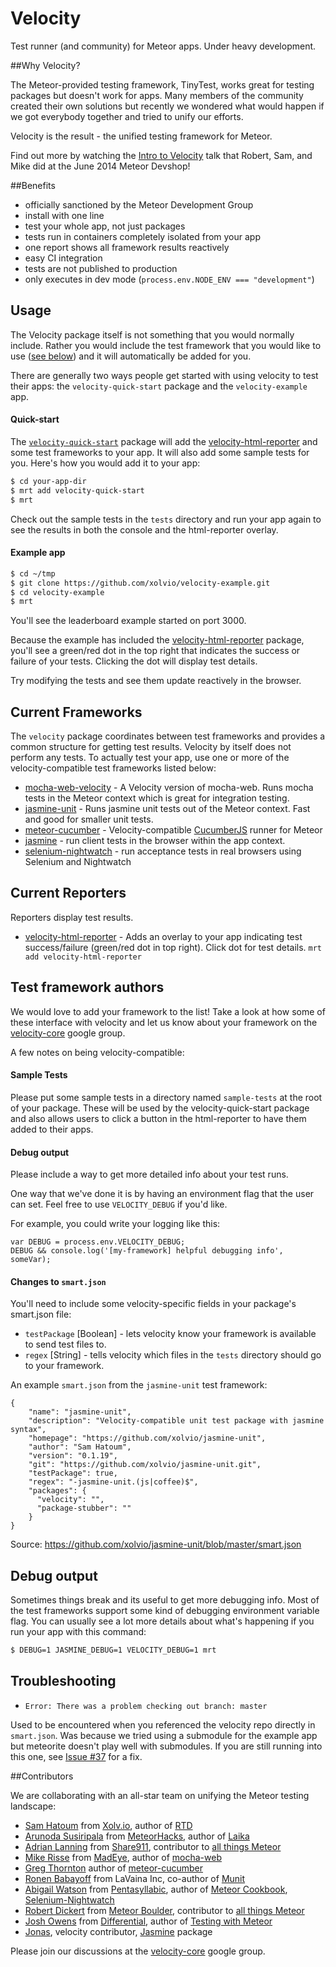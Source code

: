 Velocity
========

Test runner (and community) for Meteor apps.  Under heavy development.


##Why Velocity?

The Meteor-provided testing framework, TinyTest, works great for testing packages but doesn't work for apps.  Many members of the community created their own solutions but recently we wondered what would happen if we got everybody together and tried to unify our efforts.

Velocity is the result - the unified testing framework for Meteor.

Find out more by watching the [Intro to Velocity](http://youtu.be/kwFv1mXrLWE?t=40m51s) talk that Robert, Sam, and Mike did at the June 2014 Meteor Devshop!


##Benefits

- officially sanctioned by the Meteor Development Group
- install with one line
- test your whole app, not just packages
- tests run in containers completely isolated from your app
- one report shows all framework results reactively
- easy CI integration
- tests are not published to production
- only executes in dev mode (`process.env.NODE_ENV === "development"`)


## Usage

The Velocity package itself is not something that you would normally include.  Rather you would include the test framework that you would like to use ([see below](https://github.com/xolvio/velocity/#current-frameworks)) and it will automatically be added for you.

There are generally two ways people get started with using velocity to test their apps: the `velocity-quick-start` package and the `velocity-example` app.

#### Quick-start

The [`velocity-quick-start`](https://github.com/alanning/meteor-velocity-quick-start) package will add the [velocity-html-reporter](https://github.com/rissem/velocity-html-reporter/) and some test frameworks to your app.  It will also add some sample tests for you.  Here's how you would add it to your app:

```bash
$ cd your-app-dir
$ mrt add velocity-quick-start
$ mrt
```

Check out the sample tests in the `tests` directory and run your app again to see the results in both the console and the html-reporter overlay.


#### Example app


```bash
$ cd ~/tmp
$ git clone https://github.com/xolvio/velocity-example.git
$ cd velocity-example
$ mrt
```

You'll see the leaderboard example started on port 3000.

Because the example has included the [velocity-html-reporter](https://github.com/rissem/velocity-html-reporter/) package, you'll see a green/red dot in the top right that indicates the success or failure of your tests.  Clicking the dot will display test details.

Try modifying the tests and see them update reactively in the browser.


## Current Frameworks

The `velocity` package coordinates between test frameworks and provides a common structure for getting test results.  Velocity by itself does not perform any tests.  To actually test your app, use one or more of the velocity-compatible test frameworks listed below:

* [mocha-web-velocity](https://github.com/mad-eye/meteor-mocha-web) - A Velocity version of mocha-web.  Runs mocha tests in the Meteor context which is great for integration testing.
* [jasmine-unit](https://github.com/xolvio/jasmine-unit) - Runs jasmine unit tests out of the Meteor context.  Fast and good for smaller unit tests.
* [meteor-cucumber](https://github.com/xdissent/meteor-cucumber) - Velocity-compatible [CucumberJS](https://github.com/cucumber/cucumber-js) runner for Meteor
* [jasmine](https://github.com/Sanjo/meteor-jasmine) - run client tests in the browser within the app context.
* [selenium-nightwatch](https://github.com/awatson1978/selenium-nightwatch/) - run acceptance tests in real browsers using Selenium and Nightwatch


## Current Reporters

Reporters display test results.

* [velocity-html-reporter](https://github.com/rissem/velocity-html-reporter/) - Adds an overlay to your app indicating test success/failure (green/red dot in top right).  Click dot for test details.  `mrt add velocity-html-reporter`



## Test framework authors

We would love to add your framework to the list!  Take a look at how some of these interface with velocity and let us know about your framework on the [velocity-core](https://groups.google.com/forum/#!forum/velocity-core) google group.

A few notes on being velocity-compatible:

#### Sample Tests

Please put some sample tests in a directory named `sample-tests` at the root of your package.  These will be used by the velocity-quick-start package and also allows users to click a button in the html-reporter to have them added to their apps.

#### Debug output

Please include a way to get more detailed info about your test runs.  

One way that we've done it is by having an environment flag that the user can set.  Feel free to use `VELOCITY_DEBUG` if you'd like.  

For example, you could write your logging like this:

    var DEBUG = process.env.VELOCITY_DEBUG;
    DEBUG && console.log('[my-framework] helpful debugging info', someVar);
    

#### Changes to `smart.json`

You'll need to include some velocity-specific fields in your package's smart.json file:  

* `testPackage` [Boolean] - lets velocity know your framework is available to send test files to.  
* `regex` [String] - tells velocity which files in the `tests` directory should go to your framework.  

An example `smart.json` from the `jasmine-unit` test framework:

    {
        "name": "jasmine-unit",
        "description": "Velocity-compatible unit test package with jasmine syntax",
        "homepage": "https://github.com/xolvio/jasmine-unit",
        "author": "Sam Hatoum",
        "version": "0.1.19",
        "git": "https://github.com/xolvio/jasmine-unit.git",
        "testPackage": true,
        "regex": "-jasmine-unit.(js|coffee)$",
        "packages": {
          "velocity": "",
          "package-stubber": ""
        }
    }

Source: https://github.com/xolvio/jasmine-unit/blob/master/smart.json


## Debug output

Sometimes things break and its useful to get more debugging info.  Most of the test frameworks support some kind of debugging environment variable flag.  You can usually see a lot more details about what's happening if you run your app with this command:

```bash
$ DEBUG=1 JASMINE_DEBUG=1 VELOCITY_DEBUG=1 mrt
```


## Troubleshooting

* `Error: There was a problem checking out branch: master`

Used to be encountered when you referenced the velocity repo directly in `smart.json`. Was because we tried using a submodule for the example app but meteorite doesn't play well with submodules.  If you are still running into this one,  see [Issue #37](https://github.com/xolvio/velocity/issues/37) for a fix.


##Contributors

We are collaborating with an all-star team on unifying the Meteor testing landscape:

* [Sam Hatoum](https://github.com/samhatoum) from [Xolv.io](http://xolv.io/), author of [RTD](https://github.com/xolvio/rtd)
* [Arunoda Susiripala](https://github.com/arunoda) from [MeteorHacks](meteorhacks.com), author of [Laika](http://arunoda.github.io/laika/)
* [Adrian Lanning](https://github.com/alanning) from [Share911](http://about.share911.com/), contributor to [all things Meteor](https://github.com/alanning?tab=repositories)
* [Mike Risse](https://github.com/rissem) from [MadEye](https://madeye.io/), author of [mocha-web](https://github.com/mad-eye/meteor-mocha-web)
* [Greg Thornton](https://github.com/xdissent) author of [meteor-cucumber](https://github.com/xdissent/meteor-cucumber)
* [Ronen Babayoff](https://github.com/ronen-lavaina) from LaVaina Inc, co-author of [Munit](https://github.com/spacejamio/meteor-munit)
* [Abigail Watson](https://github.com/awatson1978) from [Pentasyllabic](http://www.pentasyllabic.com), author of [Meteor Cookbook](https://github.com/awatson1978/meteor-cookbook), [Selenium-Nightwatch](https://github.com/awatson1978/selenium-nightwatch/)
* [Robert Dickert](https://github.com/rdickert) from [Meteor Boulder](http://www.meetup.com/Meteor-Boulder), contributor to [all things Meteor](https://github.com/rdickert?tab=repositories)
* [Josh Owens](https://github.com/queso) from [Differential](http://differential.io/), author of [Testing with Meteor](http://testingmeteor.com/)
* [Jonas](https://github.com/sanjo), velocity contributor, [Jasmine](https://github.com/Sanjo/meteor-jasmine) package

Please join our discussions at the [velocity-core](https://groups.google.com/forum/#!forum/velocity-core) google group.
